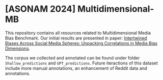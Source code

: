 # [ASONAM 2024] Multidimensional-MB
This repository contains all resources related to Multidimensional Media Bias Benchmark. Our initial results are
presented in paper: [Intertwined Biases Across Social Media Spheres: Unpacking Correlations in Media Bias
Dimensions](https://www.arxiv.org/abs/2408.15406). 

The corpus we collected and annotated can be found under folder `Shallow_predictions` and `GPT_predictions`. Future
iteractions of this dataset include more manual annotations, an enhancement of Reddit data and annotations. 
